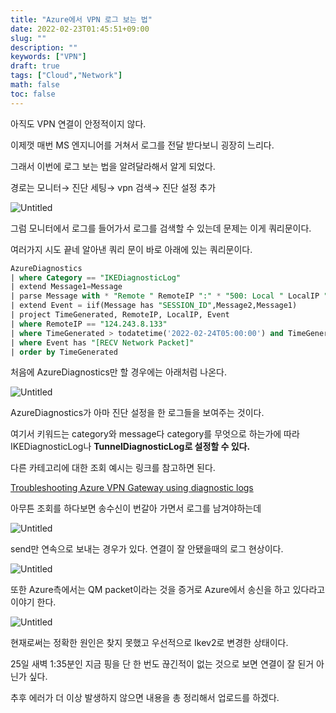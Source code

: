 ```yaml
---
title: "Azure에서 VPN 로그 보는 법"
date: 2022-02-23T01:45:51+09:00
slug: ""
description: ""
keywords: ["VPN"]
draft: true
tags: ["Cloud","Network"]
math: false
toc: false
---
```



아직도 VPN 연결이 안정적이지 않다. 

이제껏 매번 MS 엔지니어를 거쳐서 로그를 전달 받다보니 굉장히 느리다. 

그래서 이번에 로그 보는 법을 알려달라해서 알게 되었다.

경로는 모니터→ 진단 세팅→ vpn 검색→ 진단 설정 추가

![Untitled](/img/azure_vpn_review/Untitled.png)

그럼 모니터에서 로그를 들어가서 로그를 검색할 수 있는데 문제는 이게 쿼리문이다.

여러가지 시도 끝네 알아낸 쿼리 문이 바로 아래에 있는 쿼리문이다.

```sql
AzureDiagnostics  
| where Category == "IKEDiagnosticLog" 
| extend Message1=Message
| parse Message with * "Remote " RemoteIP ":" * "500: Local " LocalIP ":" * "500: " Message2
| extend Event = iif(Message has "SESSION_ID",Message2,Message1)
| project TimeGenerated, RemoteIP, LocalIP, Event
| where RemoteIP == "124.243.8.133"
| where TimeGenerated > todatetime('2022-02-24T05:00:00') and TimeGenerated < todatetime('2022-02-24T05:40:00')
| where Event has "[RECV Network Packet]"
| order by TimeGenerated
```

처음에 AzureDiagnostics만 할 경우에는 아래처럼 나온다.

![Untitled](/img/azure_vpn_review/Untitled%201.png)

AzureDiagnostics가 아마 진단 설정을 한 로그들을 보여주는 것이다.

여기서 키워드는 category와 message다 category를 무엇으로 하는가에 따라 IKEDiagnosticLog나 **TunnelDiagnosticLog로 설정할 수 있다.** 

다른 카테고리에 대한 조회 예시는 링크를 참고하면 된다.

[Troubleshooting Azure VPN Gateway using diagnostic logs](https://docs.microsoft.com/en-us/azure/vpn-gateway/troubleshoot-vpn-with-azure-diagnostics)

아무튼 조회를 하다보면 송수신이 번갈아 가면서 로그를 남겨야하는데 

![Untitled](/img/azure_vpn_review/Untitled%202.png)

send만 연속으로 보내는 경우가 있다. 연결이 잘 안됐을때의 로그 현상이다.

![Untitled](/img/azure_vpn_review/Untitled%203.png)

또한 Azure측에서는 QM packet이라는 것을 증거로 Azure에서 송신을 하고 있다라고 이야기 한다.

![Untitled](/img/azure_vpn_review/Untitled%204.png)

현재로써는 정확한 원인은 찾지 못했고 우선적으로 Ikev2로 변경한 상태이다.

 25일 새벽 1:35분인 지금 핑을 단 한 번도 끊긴적이 없는 것으로 보면 연결이 잘 된거 아닌가 싶다.

추후 에러가 더 이상 발생하지 않으면 내용을 총 정리해서 업로드를 하겠다.